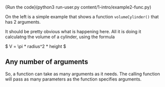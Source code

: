 {Run the code}(python3 run-user.py content/1-intro/example2-func.py)

On the left is a simple example that shows a function `volumeCylinder()` that has 2 arguments.

It should be pretty obvious what is happening here. All it is doing it calculatng the volume of a cylinder, using the formula

$
V = \pi * radius^2 * height
$

## Any number of arguments
So, a function can take as many arguments as it needs. The calling function will pass as many parameters as the function specifies arguments.
